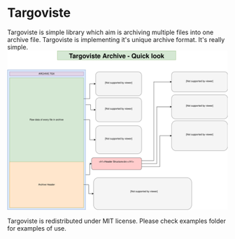 # Targoviste

Targoviste is simple library which aim is archiving multiple files into one archive file.
Targoviste is implementing it's unique archive format. It's really simple.
![Diagram](http://github.com/KrzysztofSzewczyk/Targoviste/blob/master/archiveformat.svg)

Targoviste is redistributed under MIT license. Please check examples folder for examples of use.